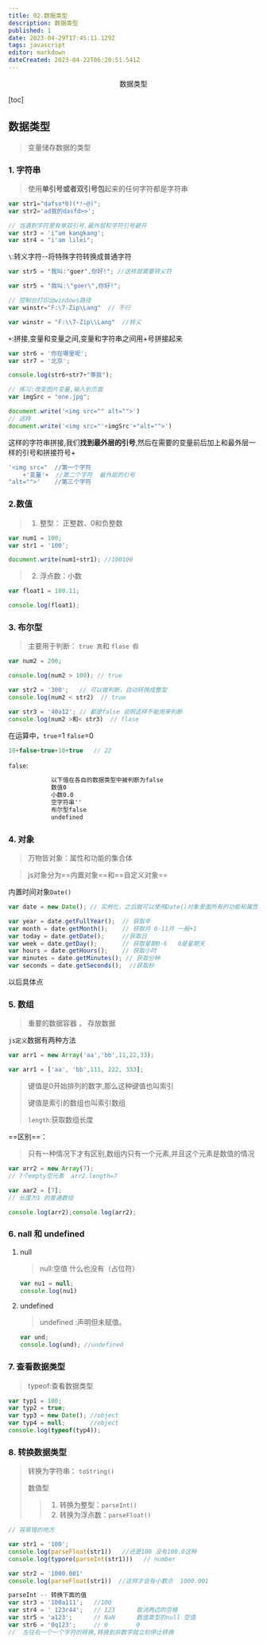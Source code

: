 ```yaml
---
title: 02.数据类型
description: 数据类型
published: 1
date: 2023-04-29T17:45:11.129Z
tags: javascript
editor: markdown
dateCreated: 2023-04-22T06:20:51.541Z
---
```


<center>数据类型</center>

[toc]

## 数据类型

> 变量储存数据的类型

### 1. 字符串

> 使用**单引号或者双引号包**起来的任何字符都是字符串

```js
var str1="dafso*0)(*!~@)";
var str2='ad我的dasfd>>';

// 当遇到字符里有单双引号,最外层和字符引号避开
var str3 = 'i"am kangkang';
var str4 = "i'am lilei";
```



`\`:转义字符--将特殊字符转换成普通字符

```js
var str5 = "我叫:"goer",你好!"; //这样就需要转义符

var str5 = "我叫:\"goer\",你好!";
```

```js
// 控制台打印出windows路径
var winstr="F:\7-Zip\Lang"  // 不行

var winstr = "F:\\7-Zip\\Lang"  //转义
```



`+`:拼接,变量和变量之间,变量和字符串之间用+号拼接起来

```js
var str6 = '你在哪里呢';
var str7 = '北京';

console.log(str6+str7+"等我");
```

```js
// 练习:改变图片变量,输入到页面
var imgSrc = "one.jpg";

document.write('<img src="" alt="">')
// 这样
document.write('<img src="'+imgSrc'+"alt="">')
```

这样的字符串拼接,我们**找到最外层的引号**,然后在需要的变量前后加上和最外层一样的引号和拼接符号+

```js
'<img src="  //第一个字符
	+'变量'+	//第二个字符  最外层的引号
"alt="">'	 //第三个字符
```



### 2.数值

> 1. 整型： 正整数、0和负整数

```js
var num1 = 100;
var str1 = '100'; 

document.write(num1+str1); //100100
```

> 2. 浮点数：小数

```js
var float1 = 100.11;

console.log(float1);
```



### 3. 布尔型

> 主要用于判断： `true 真`和 `flase 假`

```js
var num2 = 200;

console.log(num2 > 100); // true

var str2 = '300';	// 可以做判断，自动转换成整型
console.log(num2 < str2)  // true 

var str3 = '40a12';	// 都是false 说明这样不能用来判断
console.log(num2 >和< str3)  // flase
```

在运算中，`true`=1 `false`=0

```js
10+false+true+10+true   // 22
```

`false`:

```tex
			以下值在各自的数据类型中被判断为false
			数值0
			小数0.0
			空字符串''
			布尔型false
			undefined
```



### 4. 对象

> 万物皆对象：属性和功能的集合体

> js对象分为==内置对象==和==自定义对象==

内置时间对象`Date()`

```js
var date = new Date(); // 实例化，之后就可以使用Date()对象里面所有的功能和属性

var year = date.getFullYear();  // 获取年
var month = date.getMonth();  	// 获取月 0-11月 一般+1
var today = date.getDate();  	//获取日
var week = date.getDay();  		// 获取星期0-6   0是星期天
var hours = date.getHours();  	// 获取小时
var minutes = date.getMinutes(); // 获取分种
var seconds = date.getSeconds();  //获取秒
```

以后具体点



### 5. 数组

> 重要的数据容器 ， 存放数据

`js定义`数据有两种方法

```js
var arr1 = new Array('aa','bb',11,22,33);
```

```js
var arr1 = ['aa', 'bb',111, 222, 333];
```

> 键值是0开始排列的数字,那么这种键值也叫索引
>
> 键值是索引的数组也叫索引数组
>
> `length`:获取数组长度

==区别==：

> 只有一种情况下才有区别,数组内只有一个元素,并且这个元素是数值的情况

```js
var arr2 = new Array(7);
// 7个empty空元素  arr2.length=7

var aar2 = [7];
// 长度为1 的普通数组

console.log(arr2);console.log(arr2);
```



### 6. nall 和 undefined

1. null

   > null:空值  什么也没有（占位符）

   ```js
   var nu1 = null;
   console.log(nu1)
   ```

2. undefined 

   > undefined :声明但未赋值。

   ```js
   var und;
   console.log(und); //undefined
   ```

   

### 7. 查看数据类型

> typeof:查看数据类型

```js
var typ1 = 100;
var typ2 = true;
var typ3 = new Date(); //object 
var typ4 = null;       //object 
console.log(typeof(typ4));
```



### 8. 转换数据类型

> 转换为字符串： `toString()`
>
> 数值型
>
> > 1. 转换为整型：`parseInt()`
> > 2. 转换为浮点数：`parseFloat()`

```js
// 容易错的地方

var str1 = '100';
console.log(parseFloat(str1))   //还是100 没有100.0这种
console.log(typore(parseInt(str1)))   // number

var str2 = '1000.001'
console.log(parseFloat(str1))  //这样才会有小数点  1000.001

parseInt -- 转换下面的值
var str3 = '100a111';   //100  
var str4 = ' 123r44';	// 123  	取消两边的空格
var str5 = 'a123';		// NaN		数值类型的null 空值
var str6 = '0q123';		// 0        0
//  左往右一个一个字符的转换,转换到非数字就立刻停止转换

```

